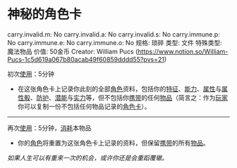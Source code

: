 # 神秘的角色卡

carry.invalid.m: No
carry.invalid.a: No
carry.invalid.s: No
carry.immune.p: No
carry.immune.e: No
carry.immune.o: No
规格: 琐碎
类型: 文件
特殊类型: 魔法物品
价值: 50金币
Creator: William Pucs (https://www.notion.so/William-Pucs-1c5d619a067b80acab49f60859dddd55?pvs=21)

<aside>

初次[使用](https://www.notion.so/1b3d619a067b80bbbbacd6817c707325?pvs=21)：5分钟

- 在这张角色卡上记录你此刻的全部[角色](https://www.notion.so/1b3d619a067b801b8c3fee60f31a5235?pvs=21)资料，包括你的[特征](https://www.notion.so/1b3d619a067b80d38de2c2a59fe67ae2?pvs=21)、[能力](https://www.notion.so/1b3d619a067b80139849d21869c19f49?pvs=21)、[属性](https://www.notion.so/1b3d619a067b804ca28edff3c446c0da?pvs=21)与[属性骰](https://www.notion.so/1b3d619a067b80d2a1ebea63149d92fb?pvs=21)、[防护](https://www.notion.so/1b3d619a067b806e8bd4c7265f5a00fa?pvs=21)、[潜能](https://www.notion.so/1b3d619a067b80c2bdb4c721adc30021?pvs=21)与[实力](https://www.notion.so/1b3d619a067b8073876ddd6dc932b4b1?pvs=21)等，但不包括你[携带](https://www.notion.so/1b3d619a067b80eba1bde9b8208d9313?pvs=21)的任何[物品](https://www.notion.so/1b3d619a067b803f863edfb283e94d9a?pvs=21)（简言之：作为[玩家](https://www.notion.so/1b3d619a067b805cb720c54529e09508?pvs=21)你可以复制一份不包括任何物品记录的[角色卡](https://www.notion.so/1b3d619a067b80d0af60ece9e068049f?pvs=21)）。

---

再次[使用](https://www.notion.so/1b3d619a067b80bbbbacd6817c707325?pvs=21)：5分钟，[消耗](https://www.notion.so/1b3d619a067b80789d16e44120e1be39?pvs=21)本物品

- 你的[角色](https://www.notion.so/1b3d619a067b801b8c3fee60f31a5235?pvs=21)将重置为这张角色卡上记录的资料，但保留[携带](https://www.notion.so/1b3d619a067b80eba1bde9b8208d9313?pvs=21)的所有[物品](https://www.notion.so/1b3d619a067b803f863edfb283e94d9a?pvs=21)。
</aside>

*如果人生可以有重来一次的机会，或许你还是会重蹈覆辙。*